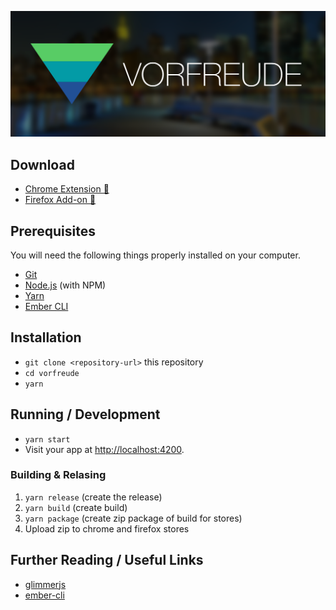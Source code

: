 ![Vorfreude](/marketing/logo.png?raw=true)

## Download

* [Chrome Extension 💾](https://chrome.google.com/webstore/detail/vorfreude/cfdbnmfofkfhbjlabopaepkfdbeajabd)
* [Firefox Add-on 💾](https://addons.mozilla.org/en-US/firefox/addon/vorfreude/?src=search)

## Prerequisites

You will need the following things properly installed on your computer.

* [Git](https://git-scm.com/)
* [Node.js](https://nodejs.org/) (with NPM)
* [Yarn](https://yarnpkg.com/en/)
* [Ember CLI](https://ember-cli.com/)

## Installation

* `git clone <repository-url>` this repository
* `cd vorfreude`
* `yarn`

## Running / Development

* `yarn start`
* Visit your app at [http://localhost:4200](http://localhost:4200).

### Building & Relasing

1. `yarn release` (create the release)
2. `yarn build` (create build)
3. `yarn package` (create zip package of build for stores)
4. Upload zip to chrome and firefox stores

## Further Reading / Useful Links

* [glimmerjs](http://github.com/tildeio/glimmer/)
* [ember-cli](https://ember-cli.com/)
